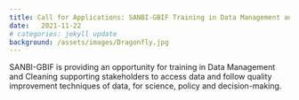 ```yaml
---
title: Call for Applications: SANBI-GBIF Training in Data Management and Cleaning Supporting Science, Policy and Sustainable Development
date:   2021-11-22
# categories: jekyll update
background: /assets/images/Dragonfly.jpg
---
```


SANBI-GBIF is providing an opportunity for training in Data Management and Cleaning supporting stakeholders to access data and follow quality improvement techniques of data, for science, policy and decision-making.     
